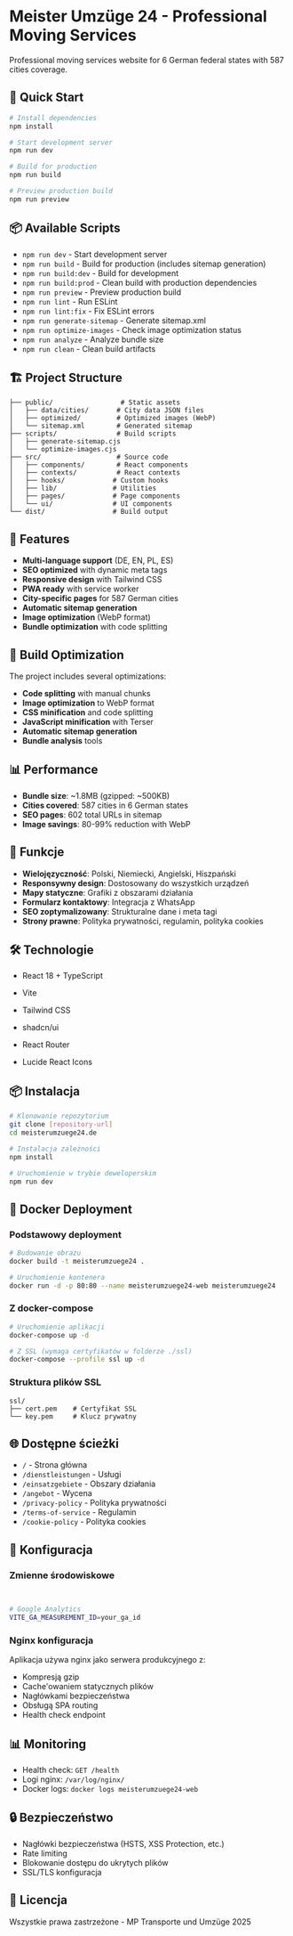 # Meister Umzüge 24 - Professional Moving Services

Professional moving services website for 6 German federal states with 587 cities coverage.

## 🚀 Quick Start

```bash
# Install dependencies
npm install

# Start development server
npm run dev

# Build for production
npm run build

# Preview production build
npm run preview
```

## 📦 Available Scripts

- `npm run dev` - Start development server
- `npm run build` - Build for production (includes sitemap generation)
- `npm run build:dev` - Build for development
- `npm run build:prod` - Clean build with production dependencies
- `npm run preview` - Preview production build
- `npm run lint` - Run ESLint
- `npm run lint:fix` - Fix ESLint errors
- `npm run generate-sitemap` - Generate sitemap.xml
- `npm run optimize-images` - Check image optimization status
- `npm run analyze` - Analyze bundle size
- `npm run clean` - Clean build artifacts

## 🏗️ Project Structure

```
├── public/                 # Static assets
│   ├── data/cities/       # City data JSON files
│   ├── optimized/         # Optimized images (WebP)
│   └── sitemap.xml        # Generated sitemap
├── scripts/               # Build scripts
│   ├── generate-sitemap.cjs
│   └── optimize-images.cjs
├── src/                   # Source code
│   ├── components/        # React components
│   ├── contexts/          # React contexts
│   ├── hooks/            # Custom hooks
│   ├── lib/              # Utilities
│   ├── pages/            # Page components
│   └── ui/               # UI components
└── dist/                 # Build output
```

## 🎯 Features

- **Multi-language support** (DE, EN, PL, ES)
- **SEO optimized** with dynamic meta tags
- **Responsive design** with Tailwind CSS
- **PWA ready** with service worker
- **City-specific pages** for 587 German cities
- **Automatic sitemap generation**
- **Image optimization** (WebP format)
- **Bundle optimization** with code splitting

## 🔧 Build Optimization

The project includes several optimizations:

- **Code splitting** with manual chunks
- **Image optimization** to WebP format
- **CSS minification** and code splitting
- **JavaScript minification** with Terser
- **Automatic sitemap generation**
- **Bundle analysis** tools

## 📊 Performance

- **Bundle size**: ~1.8MB (gzipped: ~500KB)
- **Cities covered**: 587 cities in 6 German states
- **SEO pages**: 602 total URLs in sitemap
- **Image savings**: 80-99% reduction with WebP

## 🚀 Funkcje

- **Wielojęzyczność**: Polski, Niemiecki, Angielski, Hiszpański
- **Responsywny design**: Dostosowany do wszystkich urządzeń
- **Mapy statyczne**: Grafiki z obszarami działania
- **Formularz kontaktowy**: Integracja z WhatsApp
- **SEO zoptymalizowany**: Strukturalne dane i meta tagi
- **Strony prawne**: Polityka prywatności, regulamin, polityka cookies

## 🛠️ Technologie

- React 18 + TypeScript
- Vite
- Tailwind CSS
- shadcn/ui
- React Router

- Lucide React Icons

## 📦 Instalacja

```bash
# Klonowanie repozytorium
git clone [repository-url]
cd meisterumzuege24.de

# Instalacja zależności
npm install

# Uruchomienie w trybie deweloperskim
npm run dev
```

## 🐳 Docker Deployment

### Podstawowy deployment

```bash
# Budowanie obrazu
docker build -t meisterumzuege24 .

# Uruchomienie kontenera
docker run -d -p 80:80 --name meisterumzuege24-web meisterumzuege24
```

### Z docker-compose

```bash
# Uruchomienie aplikacji
docker-compose up -d

# Z SSL (wymaga certyfikatów w folderze ./ssl)
docker-compose --profile ssl up -d
```

### Struktura plików SSL

```
ssl/
├── cert.pem    # Certyfikat SSL
└── key.pem     # Klucz prywatny
```

## 🌐 Dostępne ścieżki

- `/` - Strona główna
- `/dienstleistungen` - Usługi
- `/einsatzgebiete` - Obszary działania
- `/angebot` - Wycena
- `/privacy-policy` - Polityka prywatności
- `/terms-of-service` - Regulamin
- `/cookie-policy` - Polityka cookies

## 🔧 Konfiguracja

### Zmienne środowiskowe

```bash


# Google Analytics
VITE_GA_MEASUREMENT_ID=your_ga_id
```

### Nginx konfiguracja

Aplikacja używa nginx jako serwera produkcyjnego z:
- Kompresją gzip
- Cache'owaniem statycznych plików
- Nagłówkami bezpieczeństwa
- Obsługą SPA routing
- Health check endpoint

## 📊 Monitoring

- Health check: `GET /health`
- Logi nginx: `/var/log/nginx/`
- Docker logs: `docker logs meisterumzuege24-web`

## 🔒 Bezpieczeństwo

- Nagłówki bezpieczeństwa (HSTS, XSS Protection, etc.)
- Rate limiting
- Blokowanie dostępu do ukrytych plików
- SSL/TLS konfiguracja

## 📝 Licencja

Wszystkie prawa zastrzeżone - MP Transporte und Umzüge 2025
